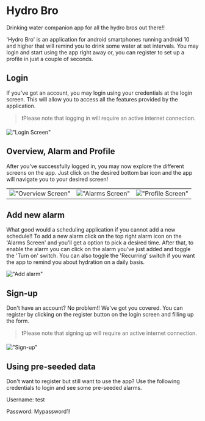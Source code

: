 # Hydro Bro

Drinking water companion app for all the hydro bros out there!!

'Hydro Bro' is an application for android smartphones running android 10 and higher that will remind you to drink some water at set intervals. You may login and start using the app right away or, you can register to set up a profile in just a couple of seconds.

## Login

If you've got an account, you may login using your credentials at the login screen. This will allow you to access all the features provided by the application. 

> ❗Please note that logging in will require an active internet connection.

!["Login Screen"](images/login.jpg "Login Screen")

## Overview, Alarm and Profile

After you've successfully logged in, you may now explore the different screens on the app. Just click on the desired bottom bar icon and the app will navigate you to your desired screen!

|       |  ||
| ----------- | ----------- |-----------|
| !["Overview Screen"](images/overview.jpg "Overview")      | !["Alarms Screen"](images/alarm-list.jpg "Alarms")       |!["Profile Screen"](images/profile.jpg "Profile")|

## Add new alarm

What good would a scheduling application if you cannot add a new schedule!! To add a new alarm click on the top right alarm icon on the 'Alarms Screen' and you'll get a option to pick a desired time. After that, to enable the alarm you can click on the alarm you've just added and toggle the 'Turn on' switch. You can also toggle the 'Recurring' switch if you want the app to remind you about hydration on a daily basis.

!["Add alarm"](images/alarm.jpg "Add alarm")

## Sign-up

Don't have an account? No problem!! We've got you covered. You can register by clicking on the register button on the login screen and filling up the form. 

> ❗Please note that signing up will require an active internet connection.

!["Sign-up"](images/signup.jpg "Sign-up")

## Using pre-seeded data

Don't want to register but still want to use the app? Use the following credentials to login and see some pre-seeded alarms.

Username: test

Password: Mypassword1!
